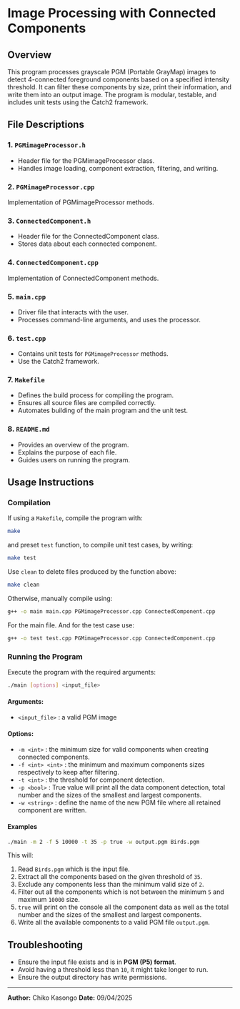 # Image Processing with Connected Components

## Overview

This program processes grayscale PGM (Portable GrayMap) images to detect 4-connected foreground components based on a specified intensity threshold. It can filter these components by size, print their information, and write them into an output image. The program is modular, testable, and includes unit tests using the Catch2 framework.

## File Descriptions

### **1. `PGMimageProcessor.h`**
- Header file for the PGMimageProcessor class.
- Handles image loading, component extraction, filtering, and writing.

### **2. `PGMimageProcessor.cpp`**
Implementation of PGMimageProcessor methods.

### **3. `ConnectedComponent.h`**
- Header file for the ConnectedComponent class.
- Stores data about each connected component.

### **4. `ConnectedComponent.cpp`**
Implementation of ConnectedComponent methods.

### **5. `main.cpp`**
- Driver file that interacts with the user.
- Processes command-line arguments, and uses the processor.

### **6. `test.cpp`**
- Contains unit tests for `PGMimageProcessor` methods.
- Use the Catch2 framework.

### **7. `Makefile`**
- Defines the build process for compiling the program.
- Ensures all source files are compiled correctly.
- Automates building of the main program and the unit test.

### **8. `README.md`**
- Provides an overview of the program.
- Explains the purpose of each file.
- Guides users on running the program.


## Usage Instructions

### **Compilation**
If using a `Makefile`, compile the program with:
```bash
make
```
and preset `test` function, to compile unit test cases, by writing:
```bash
make test
```
Use `clean` to delete files produced by the function above:
```bash
make clean
```
Otherwise, manually compile using:
```bash
g++ -o main main.cpp PGMimageProcessor.cpp ConnectedComponent.cpp
```
For the main file. And for the test case use:
```bash
g++ -o test test.cpp PGMimageProcessor.cpp ConnectedComponent.cpp
```

### **Running the Program**
Execute the program with the required arguments:
```bash
./main [options] <input_file>
```

#### **Arguments:**
- `<input_file>` : a valid PGM image
#### **Options:**
- `-m <int>` : the minimum size for valid components when creating connected components.
- `-f <int> <int>` : the minimum and maximum components sizes respectively to keep after filtering.
- `-t <int>` : the threshold for component detection.
- `-p <bool>` : True value will print all the data component detection, total number and the sizes of the smallest and largest components.
- `-w <string>` : define the name of the new PGM file where all retained component are written.

#### **Examples**
```bash
./main -m 2 -f 5 10000 -t 35 -p true -w output.pgm Birds.pgm
```
This will:
1. Read `Birds.pgm` which is the input file.
2. Extract all the components based on the given threshold of `35`.
3. Exclude any components less than the minimum valid size of `2`.
4. Filter out all the components which is not between the minimum `5` and maximum `10000` size.
5. `true` will print on the console all the component data as well as the total number and the sizes of the smallest and largest components.
6. Write all the available components to a valid PGM file `output.pgm`.

## Troubleshooting
- Ensure the input file exists and is in **PGM (P5) format**.
- Avoid having a threshold less than `10`, it might take longer to run.
- Ensure the output directory has write permissions.

---
**Author:** Chiko Kasongo
**Date:** 09/04/2025
